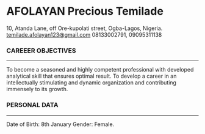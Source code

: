 # AFOLAYAN Precious Temilade
10, Atanda Lane, off Ore-kupolati street, Ogba-Lagos, Nigeria.
temilade.afolayan123@gmail.com
08133002791, 09095311138

### CAREEER OBJECTIVES

_______________

To become a seasoned and highly competent professional with developed analytical skill that ensures optimal result. To develop a career in an intellectually stimulating and dynamic organization and contributing immensely to its growth.

### PERSONAL DATA
_______________

Date of Birth: 8th January
Gender: Female.
